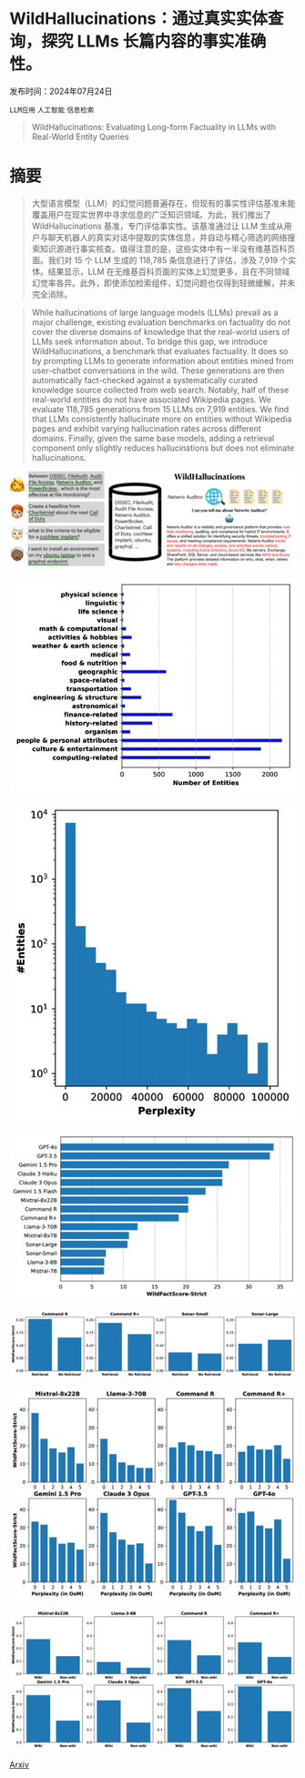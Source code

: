 # WildHallucinations：通过真实实体查询，探究 LLMs 长篇内容的事实准确性。

发布时间：2024年07月24日

`LLM应用` `人工智能` `信息检索`

> WildHallucinations: Evaluating Long-form Factuality in LLMs with Real-World Entity Queries

# 摘要

> 大型语言模型（LLM）的幻觉问题普遍存在，但现有的事实性评估基准未能覆盖用户在现实世界中寻求信息的广泛知识领域。为此，我们推出了 WildHallucinations 基准，专门评估事实性。该基准通过让 LLM 生成从用户与聊天机器人的真实对话中提取的实体信息，并自动与精心筛选的网络搜索知识源进行事实核查。值得注意的是，这些实体中有一半没有维基百科页面。我们对 15 个 LLM 生成的 118,785 条信息进行了评估，涉及 7,919 个实体。结果显示，LLM 在无维基百科页面的实体上幻觉更多，且在不同领域幻觉率各异。此外，即使添加检索组件，幻觉问题也仅得到轻微缓解，并未完全消除。

> While hallucinations of large language models (LLMs) prevail as a major challenge, existing evaluation benchmarks on factuality do not cover the diverse domains of knowledge that the real-world users of LLMs seek information about. To bridge this gap, we introduce WildHallucinations, a benchmark that evaluates factuality. It does so by prompting LLMs to generate information about entities mined from user-chatbot conversations in the wild. These generations are then automatically fact-checked against a systematically curated knowledge source collected from web search. Notably, half of these real-world entities do not have associated Wikipedia pages. We evaluate 118,785 generations from 15 LLMs on 7,919 entities. We find that LLMs consistently hallucinate more on entities without Wikipedia pages and exhibit varying hallucination rates across different domains. Finally, given the same base models, adding a retrieval component only slightly reduces hallucinations but does not eliminate hallucinations.

![WildHallucinations：通过真实实体查询，探究 LLMs 长篇内容的事实准确性。](../../../paper_images/2407.17468/x1.png)

![WildHallucinations：通过真实实体查询，探究 LLMs 长篇内容的事实准确性。](../../../paper_images/2407.17468/x2.png)

![WildHallucinations：通过真实实体查询，探究 LLMs 长篇内容的事实准确性。](../../../paper_images/2407.17468/x3.png)

![WildHallucinations：通过真实实体查询，探究 LLMs 长篇内容的事实准确性。](../../../paper_images/2407.17468/x4.png)

![WildHallucinations：通过真实实体查询，探究 LLMs 长篇内容的事实准确性。](../../../paper_images/2407.17468/x5.png)

![WildHallucinations：通过真实实体查询，探究 LLMs 长篇内容的事实准确性。](../../../paper_images/2407.17468/x6.png)

![WildHallucinations：通过真实实体查询，探究 LLMs 长篇内容的事实准确性。](../../../paper_images/2407.17468/x7.png)

[Arxiv](https://arxiv.org/abs/2407.17468)